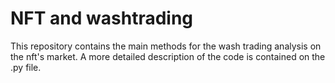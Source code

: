 # NFT and washtrading

This repository contains the main methods for the wash trading analysis on the nft's market. A more detailed description of the code is contained on the .py file.
